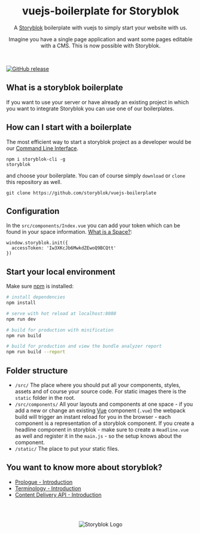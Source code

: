 <p align="center">
  <h1 align="center">vuejs-boilerplate for Storyblok</h1>
  <p align="center">A <a href="https://www.storyblok.com" target="_blank">Storyblok</a> boilerplate with vuejs to simply start your website with us.</p>
  <p align="center">Imagine you have a single page application and want some pages editable with a CMS. This is now possible with Storyblok.</p>
</p>
<br>

[![GitHub release](https://img.shields.io/github/release/storyblok/vuejs-boilerplate.svg)](https://github.com/storyblok/vuejs-boilerplate/)

## What is a storyblok boilerplate
If you want to use your server or have already an existing project in which you want to integrate Storyblok you can use one of our boilerplates.

## How can I start with a boilerplate

The most efficient way to start a storyblok project as a developer would be our [Command Line Interface](https://www.storyblok.com/docs/Guides/command-line-interface).

```
npm i storyblok-cli -g
storyblok
```

and choose your boilerplate. You can of course simply `download` or `clone` this repository as well.

```
git clone https://github.com/storyblok/vuejs-boilerplate
```

## Configuration
In the `src/components/Index.vue` you can add your token which can be found in your space information. [What is a Space?](https://www.storyblok.com/docs/terminology/space):

```
window.storyblok.init({
  accessToken: 'Iw3XKcJb6MwkdZEwoQ9BCQtt'
})
```

## Start your local environment

Make sure [npm](https://www.npmjs.com/) is installed:

``` bash
# install dependencies
npm install

# serve with hot reload at localhost:8080
npm run dev

# build for production with minification
npm run build

# build for production and view the bundle analyzer report
npm run build --report
```


## Folder structure

- `/src/`
  The place where you should put all your components, styles, assets and of course your source code. For static images there is the `static` folder in the root.
- `/src/components/`
  All your layouts and components at one space - if you add a new or change an existing [Vue](https://vuejs.org/) component (`.vue`)
  the webpack build will trigger an instant reload for you in the browser - each component is a representation of a storyblok component.
  If you create a headline component in storyblok - make sure to create a `Headline.vue` as well and register it in the `main.js` - so the setup knows about the component.
- `/static/`
  The place to put your static files.


## You want to know more about storyblok?

- [Prologue - Introduction](https://www.storyblok.com/docs/Prologue/Introduction)
- [Terminology - Introduction](https://www.storyblok.com/docs/terminology/introduction)
- [Content Delivery API - Introduction](https://www.storyblok.com/docs/Delivery-Api/introduction)


<br>
<br>
<p align="center">
<img src="https://a.storyblok.com/f/39898/1c9c224705/storyblok_black.svg" alt="Storyblok Logo">
</p>
